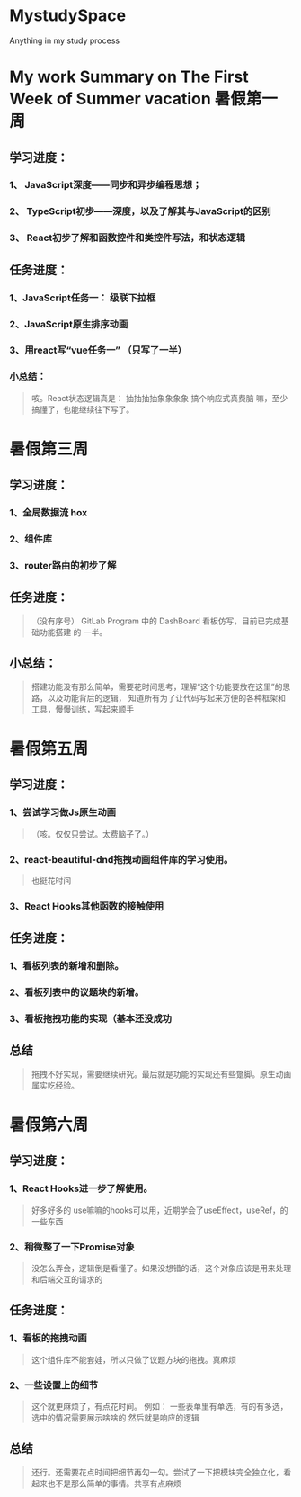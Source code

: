 # MystudySpace
Anything in my study process


# My work Summary on The First Week of Summer vacation 暑假第一周
##    学习进度：
###       1、 JavaScript深度——同步和异步编程思想；
###       2、 TypeScript初步——深度，以及了解其与JavaScript的区别
###       3、 React初步了解和函数控件和类控件写法，和状态逻辑
##    任务进度：
###       1、JavaScript任务一： 级联下拉框
###       2、JavaScript原生排序动画
###       3、用react写“vue任务一” （只写了一半）
### 小总结：
> 咳。React状态逻辑真是： 抽抽抽抽象象象象 搞个响应式真费脑
> 嘛，至少搞懂了，也能继续往下写了。
#    暑假第三周
##   学习进度：
###         1、全局数据流 hox 
###         2、组件库
###         3、router路由的初步了解
##   任务进度：
> （没有序号） GitLab Program 中的 DashBoard 看板仿写，目前已完成基础功能搭建 的 一半。
##   小总结：
> 搭建功能没有那么简单，需要花时间思考，理解“这个功能要放在这里”的思路，以及功能背后的逻辑，
> 知道所有为了让代码写起来方便的各种框架和工具，慢慢训练，写起来顺手
#    暑假第五周
##      学习进度：
###         1、尝试学习做Js原生动画
> （咳。仅仅只尝试。太费脑子了。）
###         2、react-beautiful-dnd拖拽动画组件库的学习使用。
> 也挺花时间
###         3、React Hooks其他函数的接触使用
##      任务进度：
###         1、看板列表的新增和删除。
###         2、看板列表中的议题块的新增。
###         3、看板拖拽功能的实现（基本还没成功
##      总结
>   拖拽不好实现，需要继续研究。最后就是功能的实现还有些蹩脚。原生动画属实吃经验。
# 暑假第六周
## 学习进度：
### 1、React Hooks进一步了解使用。
> 好多好多的 use嘛嘛的hooks可以用，近期学会了useEffect，useRef，的一些东西
### 2、稍微整了一下Promise对象
> 没怎么弄会，逻辑倒是看懂了。如果没想错的话，这个对象应该是用来处理和后端交互的请求的
## 任务进度：
### 1、看板的拖拽动画
> 这个组件库不能套娃，所以只做了议题方块的拖拽。真麻烦
### 2、一些设置上的细节
> 这个就更麻烦了，有点花时间。
> 例如： 一些表单里有单选，有的有多选，选中的情况需要展示啥啥的
> 然后就是响应的逻辑
## 总结
> 还行。还需要花点时间把细节再勾一勾。尝试了一下把模块完全独立化，看起来也不是那么简单的事情。共享有点麻烦
